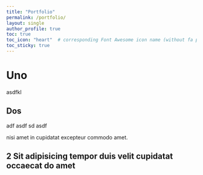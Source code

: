 ```yaml
---
title: "Portfolio"
permalink: /portfolio/
layout: single
author_profile: true
toc: true
toc_icon: "heart"  # corresponding Font Awesome icon name (without fa prefix)
toc_sticky: true
---
```


# Uno

asdfkl

## Dos

adf asdf sd asdf 

nisi amet in cupidatat excepteur commodo amet.

## 2 Sit adipisicing tempor duis velit cupidatat occaecat do amet
